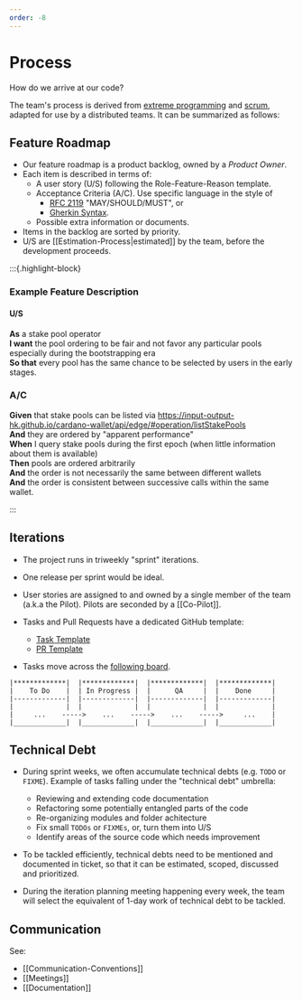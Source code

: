```yaml
---
order: -8
---
```


# Process

How do we arrive at our code?

The team's process is derived from [extreme programming][xp] and [scrum][scrum], adapted for use by a distributed teams. It can be summarized as follows:

## Feature Roadmap

- Our feature roadmap is a product backlog, owned by a _Product Owner_.
- Each item is described in terms of:
    - A user story (U/S) following the Role-Feature-Reason template.
    - Acceptance Criteria (A/C). Use specific language in the style of 
      - [RFC 2119](https://www.rfc-editor.org/rfc/rfc2119.html) "MAY/SHOULD/MUST", or
      - [Gherkin Syntax](https://docs.behat.org/en/v2.5/guides/1.gherkin.html).
    - Possible extra information or documents.
- Items in the backlog are sorted by priority.
- U/S are [[Estimation-Process|estimated]] by the team, before the development proceeds.


:::{.highlight-block}

### Example Feature Description

#### U/S

**As** a stake pool operator  
**I want** the pool ordering to be fair and not favor any particular pools especially during the bootstrapping era  
**So that** every pool has the same chance to be selected by users in the early stages.

### A/C

**Given** that stake pools can be listed via https://input-output-hk.github.io/cardano-wallet/api/edge/#operation/listStakePools  
**And** they are ordered by "apparent performance"  
**When** I query stake pools during the first epoch (when little information about them is available)  
**Then** pools are ordered arbitrarily  
**And** the order is not necessarily the same between different wallets  
**And** the order is consistent between successive calls within the same wallet.

:::

## Iterations

- The project runs in triweekly "sprint" iterations.

- One release per sprint would be ideal.

- User stories are assigned to and owned by a single member of the team (a.k.a the Pilot).
  Pilots are seconded by a [[Co-Pilot]].

- Tasks and Pull Requests have a dedicated GitHub template:
    - [Task Template](https://github.com/input-output-hk/adrestia/blob/master/.github/ISSUE_TEMPLATE/task.md)
    - [PR Template](https://github.com/input-output-hk/adrestia/blob/master/.github/PULL_REQUEST_TEMPLATE.md)

- Tasks move across the [following board](https://input-output.atlassian.net/jira/software/c/projects/ADP/boards/231).

```
|*************|  |*************|  |*************|  |*************|
|    To Do    |  | In Progress |  |      QA     |  |    Done     |
|-------------|  |-------------|  |-------------|  |-------------|
|             |  |             |  |             |  |             |
|     ...    ----->    ...    ----->    ...    ----->     ...    |
|_____________|  |_____________|  |_____________|  |_____________|
```


## Technical Debt

- During sprint weeks, we often accumulate technical debts (e.g. `TODO` or `FIXME`). Example of tasks falling under the "technical debt" umbrella:
    - Reviewing and extending code documentation
    - Refactoring some potentially entangled parts of the code
    - Re-organizing modules and folder achitecture
    - Fix small `TODOs` or `FIXMEs`, or, turn them into U/S
    - Identify areas of the source code which needs improvement

- To be tackled efficiently, technical debts need to be mentioned and documented in ticket, so that it can be estimated, scoped, discussed and prioritized.
- During the iteration planning meeting happening every week, the team will select the equivalent of 1-day work of technical debt to be tackled.


## Communication

See:
  - [[Communication-Conventions]]
  - [[Meetings]]
  - [[Documentation]]

[xp]: http://www.extremeprogramming.org
[scrum]: https://scrumguides.org/scrum-guide.html#scrum-definition
